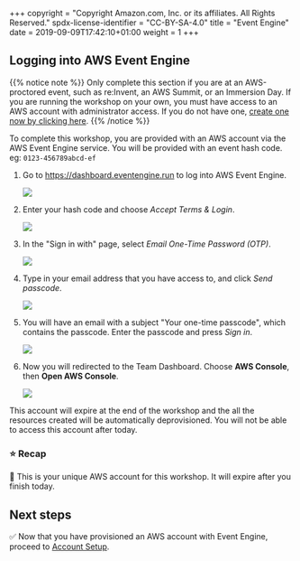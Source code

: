 +++
copyright = "Copyright Amazon.com, Inc. or its affiliates. All Rights Reserved."
spdx-license-identifier = "CC-BY-SA-4.0"
title = "Event Engine"
date = 2019-09-09T17:42:10+01:00
weight = 1
+++

## Logging into AWS Event Engine

{{% notice note %}}
Only complete this section if you are at an AWS-proctored event, such as re:Invent, an AWS Summit, or an Immersion Day. If you are running the workshop on your own, you must have access to an AWS account with administrator access. If you do not have one, [create one now by clicking here](https://aws.amazon.com/getting-started).
{{% /notice %}}

To complete this workshop, you are provided with an AWS account via the AWS Event Engine service. You will be provided with an event hash code.
eg: `0123-456789abcd-ef`


1. Go to https://dashboard.eventengine.run to log into AWS Event Engine.

    ![](/images/event-engine-step-1.png)

1. Enter your hash code and choose *Accept Terms & Login*.

    ![](/images/event-engine-step-2.png)

1. In the "Sign in with" page, select *Email One-Time Password (OTP)*.

    ![](/images/event-engine-step-3.png)

1. Type in your email address that you have access to, and click *Send passcode*.

    ![](/images/event-engine-step-4.png)

1. You will have an email with a subject "Your one-time passcode", which contains the passcode. Enter the passcode and press *Sign in*.

    ![](/images/event-engine-step-5.png)

1. Now you will redirected to the Team Dashboard. Choose **AWS Console**, then **Open AWS Console**.

    ![](/images/event-engine-step-6.png)

This account will expire at the end of the workshop and the all the resources created will be automatically deprovisioned. You will not be able to access this account after today.

### :star: Recap

:key: This is your unique AWS account for this workshop. It will expire after you finish today.

## Next steps

:white_check_mark: Now that you have provisioned an AWS account with Event Engine, proceed to [Account Setup][accountsetup].

[accountsetup]: ../accountsetup
